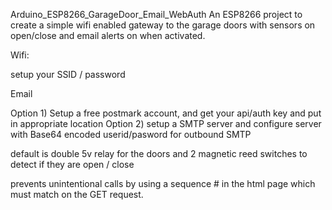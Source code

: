Arduino_ESP8266_GarageDoor_Email_WebAuth
An ESP8266 project to create a simple wifi enabled gateway to the garage doors with sensors on open/close and email alerts on when activated.

Wifi:

setup your SSID / password

Email

Option 1) Setup a free postmark account, and get your api/auth key and put in appropriate location 
Option 2) setup a SMTP server and configure server with Base64 encoded userid/pasword for outbound SMTP

default is double 5v relay for the doors and 2 magnetic reed switches to detect if they are open / close

prevents unintentional calls by using a sequence # in the html page which must match on the GET request.
